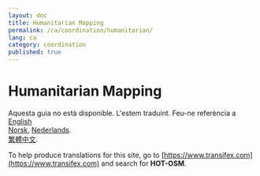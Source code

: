 ```yaml
---
layout: doc
title: Humanitarian Mapping
permalink: /ca/coordination/humanitarian/
lang: ca
category: coordination
published: true
---
```


Humanitarian Mapping
=============================  

Aquesta guia no està disponible. L'estem traduint. Feu-ne referència a 
[English](/ca/coordination/humanitarian/)    <!--
[Bahasa Indonesia](/bi/coordination/humanitarian/),  
[Catalan](/ca/coordination/humanitarian/)
[Czech](/cs/coordination/humanitarian/),   
[Deutsch](/de/coordination/humanitarian/),  
[Español](/es/coordination/humanitarian/),  
[فارسی](/fa/coordination/humanitarian/),  
[Français](/fr/coordination/humanitarian/),  
[Hrvatski](/hr/coordination/humanitarian/),  
[Italiano](/it/coordination/humanitarian/),  
[日本語](/ja/coordination/humanitarian/),  
[Myanmar](/my/coordination/humanitarian/),-->  
[Norsk](/nb/coordination/humanitarian/), 
[Nederlands](/nl/coordination/humanitarian/).  <!--
[Português](/pt/coordination/humanitarian/),  
[Русский](/ru/coordination/humanitarian/),  
[Kiswahili](/sw/coordination/humanitarian/), 
[Shqip](/sq/coordination/humanitarian/),  
[Українська](/uk/coordination/humanitarian/), 
[简体中文](/zh/coordination/humanitarian/).-->  
[繁體中文](/zh-tw/coordination/humanitarian/).

To help produce translations for this site, go to [https://www.transifex.com](https://www.transifex.com) and search for **HOT-OSM**.

